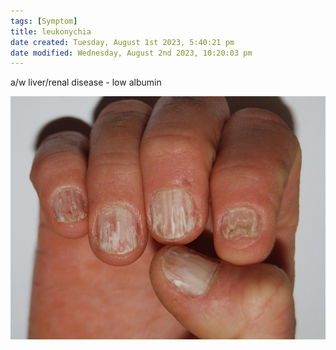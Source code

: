 ```yaml
---
tags: [Symptom]
title: leukonychia
date created: Tuesday, August 1st 2023, 5:40:21 pm
date modified: Wednesday, August 2nd 2023, 10:20:03 pm
---
```

a/w liver/renal disease - low albumin

![|450](z_attachments/450.png)
